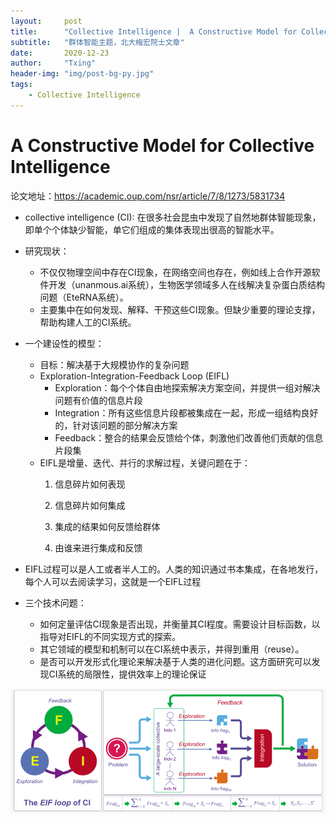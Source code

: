 ```yaml
---
layout:     post
title:      "Collective Intelligence |  A Constructive Model for Collective Intelligence"
subtitle:   "群体智能主题，北大梅宏院士文章"
date:       2020-12-23
author:     "Txing"
header-img: "img/post-bg-py.jpg"
tags:
    - Collective Intelligence
---
```

# A Constructive Model for Collective Intelligence

论文地址：https://academic.oup.com/nsr/article/7/8/1273/5831734

- collective intelligence (CI): 在很多社会昆虫中发现了自然地群体智能现象，即单个个体缺少智能，单它们组成的集体表现出很高的智能水平。

- 研究现状：
  - 不仅仅物理空间中存在CI现象，在网络空间也存在，例如线上合作开源软件开发（unanmous.ai系统），生物医学领域多人在线解决复杂蛋白质结构问题（EteRNA系统）。
  - 主要集中在如何发现、解释、干预这些CI现象。但缺少重要的理论支撑，帮助构建人工的CI系统。
- 一个建设性的模型：
  - 目标：解决基于大规模协作的复杂问题
  - Exploration-Integration-Feedback Loop (EIFL)
    - Exploration：每个个体自由地探索解决方案空间，并提供一组对解决问题有价值的信息片段
    - Integration：所有这些信息片段都被集成在一起，形成一组结构良好的，针对该问题的部分解决方案
    - Feedback：整合的结果会反馈给个体，刺激他们改善他们贡献的信息片段集
  - EIFL是增量、迭代、并行的求解过程，关键问题在于：
    1. 信息碎片如何表现
    
    2. 信息碎片如何集成
    
    3. 集成的结果如何反馈给群体
    
    4. 由谁来进行集成和反馈
  
- EIFL过程可以是人工或者半人工的。人类的知识通过书本集成，在各地发行，每个人可以去阅读学习，这就是一个EIFL过程

- 三个技术问题：
    - 如何定量评估CI现象是否出现，并衡量其CI程度。需要设计目标函数，以指导对EIFL的不同实现方式的探索。
    - 其它领域的模型和机制可以在CI系统中表示，并得到重用（reuse）。
    - 是否可以开发形式化理论来解决基于人类的进化问题。这方面研究可以发现CI系统的局限性，提供效率上的理论保证

![](https://github.com/txing-casia/txing-casia.github.io/blob/master/img/20201223-1.png)

